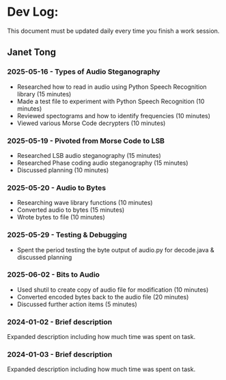 # Dev Log:

This document must be updated daily every time you finish a work session.

## Janet Tong

### 2025-05-16 - Types of Audio Steganography
- Researched how to read in audio using Python Speech Recognition library (15 minutes)
- Made a test file to experiment with Python Speech Recognition (10 minutes)
- Reviewed spectograms and how to identify frequencies (10 minutes) 
- Viewed various Morse Code decrypters (10 minutes)

### 2025-05-19 - Pivoted from Morse Code to LSB
- Researched LSB audio steganography (15 minutes) 
- Researched Phase coding audio steganography (15 minutes)
- Discussed planning (10 minutes)

### 2025-05-20 - Audio to Bytes
- Researching wave library functions (10 minutes)
- Converted audio to bytes (15 minutes)
- Wrote bytes to file (10 minutes)

### 2025-05-29 - Testing & Debugging
- Spent the period testing the byte output of audio.py for decode.java & discussed planning

### 2025-06-02 - Bits to Audio 
- Used shutil to create copy of audio file for modification (10 minutes)
- Converted encoded bytes back to the audio file (20 minutes) 
- Discussed further action items (5 minutes)

### 2024-01-02 - Brief description
Expanded description including how much time was spent on task.

### 2024-01-03 - Brief description
Expanded description including how much time was spent on task.
